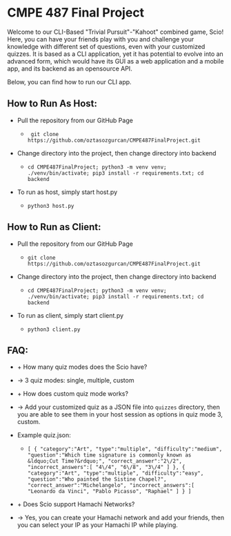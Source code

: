 # CMPE 487 Final Project

Welcome to our CLI-Based "Trivial Pursuit"-"Kahoot" combined game, Scio!
Here, you can have your friends play with you and challenge your knowledge with different set of questions, even with your customized quizzes.
It is based as a CLI application, yet it has potential to evolve into an advanced form, which would have its GUI as a web application and a mobile app, and its backend as an opensource API.

Below, you can find how to run our CLI app.

## How to Run As Host:
- Pull the repository from our GitHub Page
    - `
    git clone https://github.com/oztasozgurcan/CMPE487FinalProject.git`

- Change directory into the project, then change directory into backend
    - `
    cd CMPE487FinalProject;
    python3 -m venv venv;
    ./venv/bin/activate;
    pip3 install -r requirements.txt;
    cd backend
    `

- To run as host, simply start host.py
    - `
    python3 host.py
    `

## How to Run as Client:
- Pull the repository from our GitHub Page
    - `
    git clone https://github.com/oztasozgurcan/CMPE487FinalProject.git
    `

- Change directory into the project, then change directory into backend
    - `
    cd CMPE487FinalProject;
    python3 -m venv venv;
    ./venv/bin/activate;
    pip3 install -r requirements.txt;
    cd backend
    `
- To run as client, simply start client.py
    - `
    python3 client.py
    `

## FAQ:
- \+ How many quiz modes does the Scio have?
- -> 3 quiz modes: single, multiple, custom

- \+ How does custom quiz mode works?
- -> Add your customized quiz as a JSON file into `quizzes` directory, then you are able to see them in your host session as options in quiz mode 3, custom.
- Example quiz.json:
    - `[
   {
      "category":"Art",
      "type":"multiple",
      "difficulty":"medium",
      "question":"Which time signature is commonly known as &ldquo;Cut Time?&rdquo;",
      "correct_answer":"2\/2",
      "incorrect_answers":[
         "4\/4",
         "6\/8",
         "3\/4"
      ]
   },
   {
      "category":"Art",
      "type":"multiple",
      "difficulty":"easy",
      "question":"Who painted the Sistine Chapel?",
      "correct_answer":"Michelangelo",
      "incorrect_answers":[
         "Leonardo da Vinci",
         "Pablo Picasso",
         "Raphael"
      ]
   }
]`

- \+ Does Scio support Hamachi Networks?
- -> Yes, you can create your Hamachi network and add your friends, then you can select your IP as your Hamachi IP while playing.